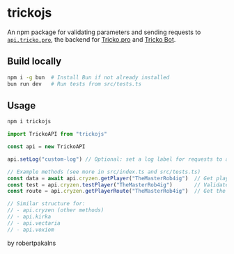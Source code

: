 # trickojs
An npm package for validating parameters and sending requests to [`api.tricko.pro`](https://api.tricko.pro), the backend for [Tricko.pro](https://tricko.pro) and [Tricko Bot](https://discord.com/oauth2/authorize?client_id=1182411176517324840).

## Build locally
```bash
npm i -g bun  # Install Bun if not already installed
bun run dev   # Run tests from src/tests.ts
```

## Usage
```bash
npm i trickojs
```

```js
import TrickoAPI from "trickojs"

const api = new TrickoAPI

api.setLog("custom-log") // Optional: set a log label for requests to api.tricko.pro

// Example methods (see more in src/index.ts and src/tests.ts)
const data = await api.cryzen.getPlayer("TheMasterRob4ig")  // Get player data (returns JSON)
const test = api.cryzen.testPlayer("TheMasterRob4ig")       // Validate player username
const route = api.cryzen.getPlayerRoute("TheMasterRob4ig")  // Get the API route for the player

// Similar structure for:
// - api.cryzen (other methods)
// - api.kirka
// - api.vectaria
// - api.voxiom
```

by robertpakalns